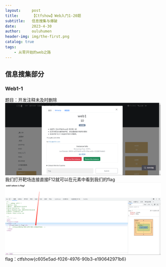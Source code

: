 ```yaml
---
layout:     post   				    
title:      【Ctfshow】Web入门1-20题		
subtitle:   信息搜集与爆破
date:       2023-4-30 				
author:     ouluhumen 						
header-img: img/the-first.png 	
catalog: true 						
tags:								
    - 从零开始的web之路
---
```


## 信息搜集部分
### Web1-1
题目：开发注释未及时删除
![好像图片没有加载出来呢](/img/ctfshow/web/web1-1.png)
我们打开靶场连接直接F12就可以在元素中看到我们的flag
![好像图片没有加载出来呢](/img/ctfshow/web/web1-2.png)
flag：ctfshow{c605e5ad-f026-4976-90b3-e190642971b6}

